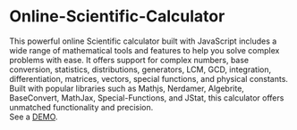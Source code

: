 # Online-Scientific-Calculator
This powerful online Scientific calculator built with JavaScript includes a wide range of mathematical tools and features to help you solve complex problems with ease. It offers support for complex numbers, base conversion, statistics, distributions, generators, LCM, GCD, integration, differentiation, matrices, vectors, special functions, and physical constants.<br>
Built with popular libraries such as Mathjs, Nerdamer, Algebrite, BaseConvert, MathJax, Special-Functions, and JStat, this calculator offers unmatched functionality and precision.<br>
See a <a href="https://sci.calculator.gr/">DEMO</a>.
